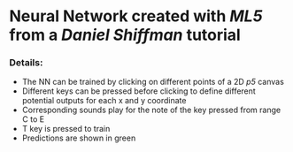 # **Neural Network** created with _ML5_ from a _Daniel Shiffman_ tutorial

### Details:

- The NN can be trained by clicking on different points of a 2D _p5_ canvas
- Different keys can be pressed before clicking to define different potential outputs for each x and y coordinate
- Corresponding sounds play for the note of the key pressed from range C to E
- T key is pressed to train
- Predictions are shown in green
